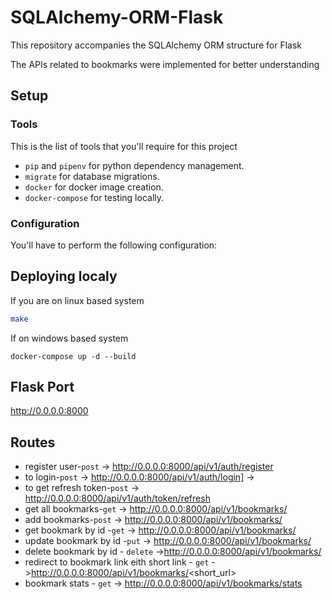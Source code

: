# SQLAlchemy-ORM-Flask
This repository accompanies the SQLAlchemy ORM structure for Flask

The APIs related to bookmarks were implemented for better understanding

## Setup

### Tools

This is the list of tools that you'll require for this project

* `pip` and `pipenv` for python dependency management.
* `migrate` for database migrations.
* `docker` for docker image creation.
* `docker-compose` for testing locally.

### Configuration

You'll have to perform the following configuration:

## Deploying localy

If you are on linux based system
```sh
make
```
If on windows based system

```
docker-compose up -d --build
```
## Flask Port

http://0.0.0.0:8000

## Routes

* register user-`post` -> http://0.0.0.0:8000/api/v1/auth/register
* to login-`post` -> http://0.0.0.0:8000/api/v1/auth/login] -> 
* to get refresh token-`post` -> http://0.0.0.0:8000/api/v1/auth/token/refresh
* get all bookmarks-`get` -> http://0.0.0.0:8000/api/v1/bookmarks/
* add bookmarks-`post` -> http://0.0.0.0:8000/api/v1/bookmarks/
* get bookmark by id -`get` -> http://0.0.0.0:8000/api/v1/bookmarks/<id>
* update bookmark by id -`put` -> http://0.0.0.0:8000/api/v1/bookmarks/<id>
* delete bookmark by id - `delete` ->http://0.0.0.0:8000/api/v1/bookmarks/<id>
* redirect to bookmark link eith short link - `get` ->http://0.0.0.0:8000/api/v1/bookmarks/<short_url>
* bookmark stats - `get` -> http://0.0.0.0:8000/api/v1/bookmarks/stats
